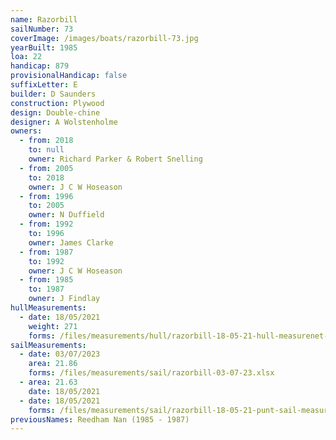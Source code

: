 ```yaml
---
name: Razorbill
sailNumber: 73
coverImage: /images/boats/razorbill-73.jpg
yearBuilt: 1985
loa: 22
handicap: 879
provisionalHandicap: false
suffixLetter: E
builder: D Saunders
construction: Plywood
design: Double-chine
designer: A Wolstenholme
owners:
  - from: 2018
    to: null
    owner: Richard Parker & Robert Snelling
  - from: 2005
    to: 2018
    owner: J C W Hoseason
  - from: 1996
    to: 2005
    owner: N Duffield
  - from: 1992
    to: 1996
    owner: James Clarke
  - from: 1987
    to: 1992
    owner: J C W Hoseason
  - from: 1985
    to: 1987
    owner: J Findlay
hullMeasurements:
  - date: 18/05/2021
    weight: 271
    forms: /files/measurements/hull/razorbill-18-05-21-hull-measurenet-form-01.xlsx
sailMeasurements:
  - date: 03/07/2023
    area: 21.86
    forms: /files/measurements/sail/razorbill-03-07-23.xlsx
  - area: 21.63
    date: 18/05/2021
  - date: 18/05/2021
    forms: /files/measurements/sail/razorbill-18-05-21-punt-sail-measuremment-spreadsheet-03.xlsx
previousNames: Reedham Nan (1985 - 1987)
---
```

